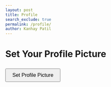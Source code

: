```yaml
---
layout: post
title: Profile
search_exclude: true
permalink: /profile/
author: Kanhay Patil
---
```

<style>
  /* Basic styling for the modal */
  .modal {
    display: none;
    /* Hidden by default */
    position: fixed;
    top: 0;
    left: 0;
    width: 100%;
    height: 100%;
    background-color: rgba(0, 0, 0, 0.8);
    /* Semi-transparent black background */
    justify-content: center;
    align-items: center;
    z-index: 1000;
  }

  .modal-content {
    background: blue;
    padding: 20px;
    border-radius: 8px;
    text-align: center;
    width: 90%;
    max-width: 600px;
  }

  video {
    width: 100%;
    max-width: 100%;
    border: 1px solid #ccc;
    border-radius: 4px;
    margin-bottom: 20px;
  }

  button {
    padding: 10px 20px;
    font-size: 16px;
    margin-top: 10px;
  }

  img {
    width: 100%;
    max-width: 100%;
    border: 1px solid #ccc;
    border-radius: 4px;
    margin-top: 20px;
  }
</style>


<h1>Set Your Profile Picture</h1>
<button id="OpenOptionsModal">Set Profile Picture</button>
<!-- Options Modal -->
<div id="optionsModal" class="modal">
  <div class="modal-content">
    <h2>Choose an Option</h2>
    <button id="UploadPhoto">Upload a Photo</button>
    <button id="TakePictureOption">Take a Picture</button>
    <button id="CloseOptionsModal">Cancel</button>
  </div>
</div>
<!-- Webcam Modal -->
<div id="webcamModal" class="modal">
  <div class="modal-content">
    <video id="webcam" autoplay playsinline></video>
    <button id="CloseWebcam">Close Webcam</button>
    <button id="TakePicture">Take the Picture</button>
    <button id="UsePicture" style="display: none;">Use Picture</button>
    <button id="RetakePhoto" style="display: none;">Retake Photo</button>
    <div id="ImagePreviewContainer"></div>
  </div>
</div>
<script>
  const openOptionsModalButton = document.getElementById('OpenOptionsModal');
  const optionsModal = document.getElementById('optionsModal');
  const uploadPhotoButton = document.getElementById('UploadPhoto');
  const takePictureOptionButton = document.getElementById('TakePictureOption');
  const closeOptionsModalButton = document.getElementById('CloseOptionsModal');
  const webcamModal = document.getElementById('webcamModal');
  const openWebcamButton = document.getElementById('OpenWebcam');
  const closeWebcamButton = document.getElementById('CloseWebcam');
  const videoElement = document.getElementById('webcam');
  const takePictureButton = document.getElementById('TakePicture');
  const usePictureButton = document.getElementById('UsePicture');
  const retakePhotoButton = document.getElementById('RetakePhoto');
  let webcamStream = null;
  let capturedImage = null; // Variable to store the captured image
  // Open the options modal
  openOptionsModalButton.addEventListener('click', () => {
    optionsModal.style.display = 'flex';
  });
  // Close the options modal
  closeOptionsModalButton.addEventListener('click', () => {
    optionsModal.style.display = 'none';
  });
  // Choose "Upload a Photo" option
  uploadPhotoButton.addEventListener('click', () => {
    const input = document.createElement('input');
    input.type = 'file';
    input.accept = 'image/*';
    input.onchange = (event) => {
      const file = event.target.files[0];
      if (file) {
        const reader = new FileReader();
        reader.onload = (e) => {
          capturedImage = e.target.result; // Save the uploaded image as Base64
          alert("Picture Successfully Uploaded");
          console.log(capturedImage); // Debugging
        };
        reader.readAsDataURL(file);
      }
    };
    input.click();
    optionsModal.style.display = 'none'; // Close the options modal
  });
  // Choose "Take a Picture" option
  takePictureOptionButton.addEventListener('click', async () => {
    optionsModal.style.display = 'none'; // Close the options modal
    try {
      webcamStream = await navigator.mediaDevices.getUserMedia({ video: true });
      videoElement.srcObject = webcamStream;
      webcamModal.style.display = 'flex'; // Open the webcam modal
    } catch (error) {
      alert('Error accessing webcam: ' + error.message);
    }
  });
  // Close the webcam modal
  closeWebcamButton.addEventListener('click', () => {
    if (webcamStream) {
      const tracks = webcamStream.getTracks();
      tracks.forEach(track => track.stop()); // Stop all tracks
      webcamStream = null;
    }
    videoElement.srcObject = null; // Clear the video element
    webcamModal.style.display = 'none';
    resetModal();
  });
  // Take picture
  takePictureButton.addEventListener('click', () => {
    const canvas = document.createElement('canvas');
    canvas.width = videoElement.videoWidth;
    canvas.height = videoElement.videoHeight;
    const context = canvas.getContext('2d');
    context.drawImage(videoElement, 0, 0, canvas.width, canvas.height);
    capturedImage = canvas.toDataURL('image/png');
    const imagePreview = document.createElement('img');
    imagePreview.src = capturedImage;
    videoElement.style.display = 'none';
    videoElement.insertAdjacentElement('afterend', imagePreview);
    stopWebcamStream();
    takePictureButton.style.display = 'none';
    usePictureButton.style.display = 'inline-block';
    retakePhotoButton.style.display = 'inline-block';
  });
  // Use the captured picture
  usePictureButton.addEventListener('click', () => {
    alert('Picture used!');
    console.log(capturedImage);
    webcamModal.style.display = 'none';
  });
  // Retake the photo
  retakePhotoButton.addEventListener('click', async () => {
    const imagePreview = document.querySelector('img');
    if (imagePreview) imagePreview.remove();
    webcamStream = await navigator.mediaDevices.getUserMedia({ video: true });
    videoElement.srcObject = webcamStream;
    takePictureButton.style.display = 'inline-block';
    usePictureButton.style.display = 'none';
    retakePhotoButton.style.display = 'none';
    videoElement.style.display = 'block';
  });
  // Reset the webcam modal
  function resetModal() {
    takePictureButton.style.display = 'inline-block';
    usePictureButton.style.display = 'none';
    retakePhotoButton.style.display = 'none';
    videoElement.style.display = 'block';
  }
  // Stop the webcam stream
  function stopWebcamStream() {
    if (webcamStream) {
      const tracks = webcamStream.getTracks();
      tracks.forEach(track => track.stop());
      webcamStream = null;
    }
  }
  usePictureButton.addEventListener('click', () => {
    if (!capturedImage) {
      alert('No picture selected or captured!');
      return;
    }
  });
</script>